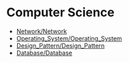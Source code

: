 # Computer Science
* [Network/Network](Network/Network)
* [Operating_System/Operating_System](Operating_System/Operating_System)
* [Design_Pattern/Design_Pattern](Design_Pattern/Design_Pattern)
* [Database/Database](Database/Database)
